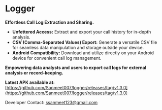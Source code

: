 # Logger

**Effortless Call Log Extraction and Sharing.**

* **Unfettered Access:** Extract and export your call history for in-depth analysis.
* **CSV (Comma-Separated Values) Export:** Generate a versatile CSV file for seamless data manipulation and storage outside your device.
* **Android Compatibility:** Download and utilize directly on your Android device for convenient call log management.

**Empowering data analysts and users to export call logs for external analysis or record-keeping.**

**Latest APK available at:** [https://github.com/Sanmeet007/logger/releases/tag/v1.3.0](https://github.com/Sanmeet007/logger/releases/tag/v1.3.0)

Developer Contact: <ssanmeet123@gmail.com>
